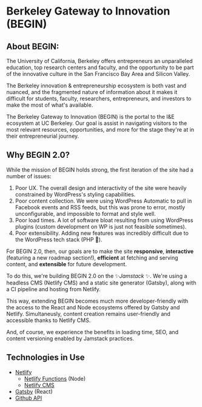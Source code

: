 # **Be**rkeley **G**ateway to **In**novation (**BEGIN**)

## About BEGIN:
The University of California, Berkeley offers entrepreneurs an unparalleled education, top research centers and faculty, and the opportunity to be part of the innovative culture in the San Francisco Bay Area and Silicon Valley.

The Berkeley innovation & entrepreneurship ecosystem is both vast and nuanced, and the fragmented nature of information about it makes it difficult for students, faculty, researchers, entrepreneurs, and investors to make the most of what's available.

The Berkeley Gateway to Innovation (BEGIN) is the portal to the I&E ecosystem at UC Berkeley. Our goal is assist in navigating visitors to the most relevant resources, opportunities, and more for the stage they're at in their entrepreneurial journey.


## Why BEGIN 2.0?
While the mission of BEGIN holds strong, the first iteration of the site had a number of issues:
1. Poor UX. The overall design and interactivity of the site were heavily constrained by WordPress's styling capabilities.
2. Poor content collection. We were using WordPress Automatic to pull in Facebook events and RSS feeds, but this was prone to error, mostly unconfigurable, and impossible to format and style well.
3. Poor load times. A lot of software bloat resulting from using WordPress plugins (custom development on WP is just not feasible sometimes).
3. Poor extensibility. Adding new features was incredibly difficult due to the WordPress tech stack (PHP 🤮).

For BEGIN 2.0, then, our goals are to make the site **responsive**, **interactive** (featuring a new roadmap section!), **efficient** at fetching and serving content, and **extensible** for future development.

To do this, we're building BEGIN 2.0 on the ✨*Jamstack* ✨. We're using a headless CMS (Netlify CMS) and a static site generator (Gatsby), along with a CI pipeline and hosting from Netlify.

This way, extending BEGIN becomes much more developer-friendly with the access to the React and Node ecosystems offered by Gatsby and Netlify. Simultaneusly, content creation remains user-friendly and accessible thanks to Netlify CMS.

And, of course, we experience the benefits in loading time, SEO, and content versioning enabled by Jamstack practices.

## Technologies in Use
* [Netlify](https://github.com/netlify/cli)
  * [Netlify Functions](https://github.com/netlify/functions) (Node)
  * [Netlify CMS](https://github.com/netlify/netlify-cms)
* [Gatsby](https://github.com/gatsbyjs/gatsby) (React)
* [Github API](https://github.com/github-tools/github)


